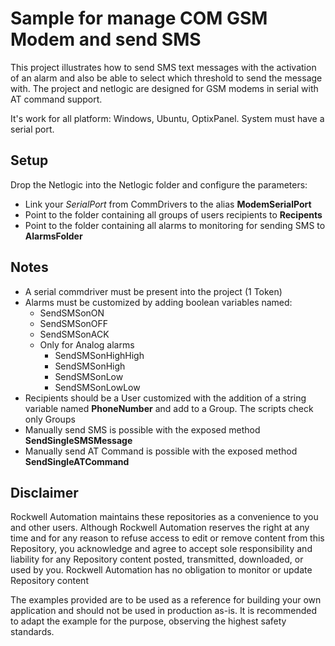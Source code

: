 # Sample for manage COM GSM Modem and send SMS 

This project illustrates how to send SMS text messages with the activation of an alarm and also be able to select which threshold to send the message with. The project and netlogic are designed for GSM modems in serial with AT command support.

It's work for all platform: Windows, Ubuntu, OptixPanel. System must have a serial port.

## Setup
Drop the Netlogic into the Netlogic folder and configure the parameters:
- Link your *SerialPort* from CommDrivers to the alias **ModemSerialPort**
- Point to the folder containing all groups of users recipients to  **Recipents**
- Point to the folder containing all alarms to monitoring for sending SMS to  **AlarmsFolder**

## Notes
- A serial commdriver must be present into the project (1 Token)
- Alarms must be customized by adding boolean variables named:
    - SendSMSonON
    - SendSMSonOFF
    - SendSMSonACK
    - Only for Analog alarms
        - SendSMSonHighHigh
        - SendSMSonHigh
        - SendSMSonLow
        - SendSMSonLowLow
- Recipients should be a User customized with the addition of a string variable named **PhoneNumber** and add to a Group. The scripts check only Groups
- Manually send SMS is possible with the exposed method **SendSingleSMSMessage** 
- Manually send AT Command is possible with the exposed method **SendSingleATCommand** 

## Disclaimer

Rockwell Automation maintains these repositories as a convenience to you and other users. Although Rockwell Automation reserves the right at any time and for any reason to refuse access to edit or remove content from this Repository, you acknowledge and agree to accept sole responsibility and liability for any Repository content posted, transmitted, downloaded, or used by you. Rockwell Automation has no obligation to monitor or update Repository content

The examples provided are to be used as a reference for building your own application and should not be used in production as-is. It is recommended to adapt the example for the purpose, observing the highest safety standards.
